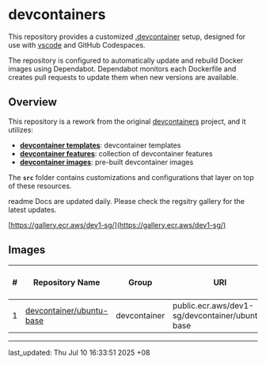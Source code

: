 # devcontainers

This repository provides a customized [.devcontainer](https://code.visualstudio.com/docs/devcontainers/containers) setup, designed for use with [vscode](https://code.visualstudio.com/) and GitHub Codespaces.

The repository is configured to automatically update and rebuild Docker images using Dependabot. Dependabot monitors each Dockerfile and creates pull requests to update them when new versions are available.

## Overview

This repository is a rework from the original [devcontainers](https://github.com/devcontainers) project, and it utilizes:

- [**devcontainer templates**](https://github.com/devcontainers/templates): devcontainer templates
- [**devcontainer features**](https://github.com/devcontainers/features): collection of devcontainer features
- [**devcontainer images**](https://github.com/devcontainers/images): pre-built devcontainer images

The **`src`** folder contains customizations and configurations that layer on top of these resources.

readme Docs are updated daily. Please check the regsitry gallery for the latest updates.

[https://gallery.ecr.aws/dev1-sg/](https://gallery.ecr.aws/dev1-sg/)

## Images

| # | Repository Name | Group | URI | Latest Tag | Image Size (MB)
|---|---|---|---|---|---
| 1 | [devcontainer/ubuntu-base](https://gallery.ecr.aws/dev1-sg/devcontainer/ubuntu-base) | devcontainer | public.ecr.aws/dev1-sg/devcontainer/ubuntu-base | latest | 118.07

---

last_updated: Thu Jul 10 16:33:51 2025 +08